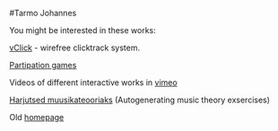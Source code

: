 #Tarmo Johannes

You might be interested in these works:

[vClick](vclick) - wirefree clicktrack system.

[Partipation games](http://tarmo.uuu.ee/osaluskontserdid/index_en.html)	

Videos of different interactive works in [vimeo](https://vimeo.com/user6332949/videos)	

[Harjutsed muusikateooriaks](https://tarmoj.github.io/komp/index.html) (Autogenerating music theory exsercises)  

Old [homepage](http://tarmo.uuu.ee/index_vana.html)		

